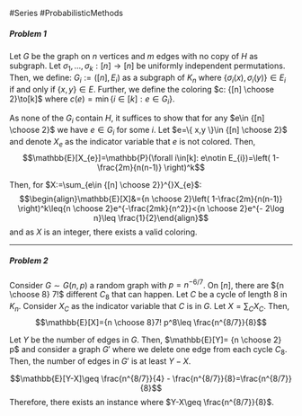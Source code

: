 #Series #ProbabilisticMethods 

##### Problem 1
Let $G$ be the graph on $n$ vertices and $m$ edges with no copy of $H$ as subgraph. Let $\sigma_{1},\dots,\sigma_{k}:[n]\to[n]$ be uniformly independent permutations. Then, we define: $G_{i}:=([n],E_{i})$ as a subgraph of $K_{n}$ where $\{ \sigma_{i}(x),\sigma_{i}(y) \}\in E_{i}$ if and only if $\{ x,y \}\in E$. Further, we define the coloring $c: {[n] \choose 2}\to[k]$ where $c(e)=\min\{ i\in [k]: e\in G_{i} \}$.

As none of the $G_{i}$ contain $H$, it suffices to show that for any $e\in {[n] \choose 2}$ we have $e\in G_{i}$ for some $i$. Let $e=\{ x,y \}\in {[n] \choose 2}$ and denote $X_{e}$ as the indicator variable that $e$ is not colored. Then, $$\mathbb{E}[X_{e}]=\mathbb{P}(\forall i\in[k]: e\notin E_{i})=\left( 1-\frac{2m}{n(n-1)} \right)^k$$

Then, for $X:=\sum_{e\in {[n] \choose 2}}^{}X_{e}$: $$\begin{align}\mathbb{E}[X]&={n \choose 2}\left( 1-\frac{2m}{n(n-1)} \right)^k\leq{n \choose 2}e^{-\frac{2mk}{n^2}}<{n \choose 2}e^{- 2\log n}\leq \frac{1}{2}\end{align}$$and as $X$ is an integer, there exists a valid coloring. 

---
##### Problem 2
Consider $G \sim G(n,p)$ a random graph with $p=n^{-6/7}$. On $[n]$, there are ${n \choose 8} 7!$ different $C_{8}$ that can happen. Let $C$ be a cycle of length $8$ in $K_{n}$. Consider $X_{C}$ as the indicator variable that $C$ is in $G$. Let $X=\sum_{C}X_{C}$. Then, $$\mathbb{E}[X]={n \choose 8}7! p^8\leq \frac{n^{8/7}}{8}$$

Let $Y$ be the number of edges in $G$. Then, $\mathbb{E}[Y]= {n \choose 2} p$ and consider a graph $G'$ where we delete one edge from each cycle $C_{8}$. Then, the number of edges in $G'$ is at least $Y-X$. 

$$\mathbb{E}[Y-X]\geq \frac{n^{8/7}}{4} - \frac{n^{8/7}}{8}=\frac{n^{8/7}}{8}$$Therefore, there exists an instance where $Y-X\geq \frac{n^{8/7}}{8}$. 


